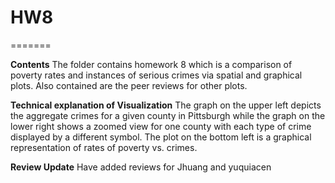 
# HW8
=======

**Contents** 
The folder contains homework 8 which is a comparison of poverty rates and instances of serious crimes via spatial and graphical plots. Also contained are the peer reviews for other plots.

**Technical explanation of Visualization** 
The graph on the upper left depicts the aggregate crimes for a given county in Pittsburgh while the graph on the lower right shows a zoomed view for one county with each type of crime displayed by a different symbol. The plot on the bottom left is a graphical representation of rates of poverty vs. crimes. 

**Review Update**
Have added reviews for Jhuang and yuquiacen
